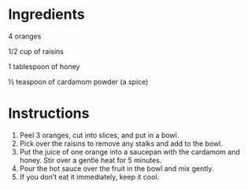 # Ingredients
4 oranges

1/2 cup of raisins

1 tablespoon of honey

½ teaspoon of cardamom powder (a spice)

# Instructions
1. Peel 3 oranges, cut into slices, and put in a bowl.
2. Pick over the raisins to remove any stalks and add to the bowl.
3. Put the juice of one orange into a saucepan with the cardamom and honey. Stir over a gentle heat for 5 minutes.
4. Pour the hot sauce over the fruit in the bowl and mix gently.
5. If you don’t eat it immediately, keep it cool.